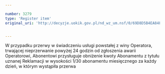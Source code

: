 ```yaml
---

number: 3279
type: 'Register item'
original_uri: 'http://decyzje.uokik.gov.pl/nd_wz_um.nsf/0/69D8D5B4EA84F11AC1257A2800402CD6?OpenDocument'


---
```


W przypadku przerwy w świadczeniu usługi powstałej z winy Operatora, trwającej nieprzerwanie powyżej 24 godzin od zgłoszenia awarii Operatorowi, Abonentowi przysługuje obniżenie kwoty Abonamentu z tytułu uznanej Reklamacji w wysokości 1/30 abonamentu miesięcznego za każdy dzień, w którym wystąpiła przerwa

